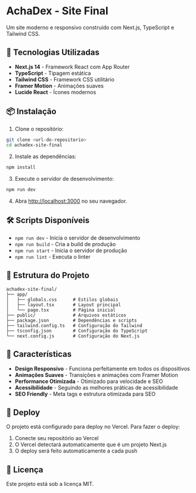 # AchaDex - Site Final

Um site moderno e responsivo construído com Next.js, TypeScript e Tailwind CSS.

## 🚀 Tecnologias Utilizadas

- **Next.js 14** - Framework React com App Router
- **TypeScript** - Tipagem estática
- **Tailwind CSS** - Framework CSS utilitário
- **Framer Motion** - Animações suaves
- **Lucide React** - Ícones modernos

## 📦 Instalação

1. Clone o repositório:
```bash
git clone <url-do-repositorio>
cd achadex-site-final
```

2. Instale as dependências:
```bash
npm install
```

3. Execute o servidor de desenvolvimento:
```bash
npm run dev
```

4. Abra [http://localhost:3000](http://localhost:3000) no seu navegador.

## 🛠️ Scripts Disponíveis

- `npm run dev` - Inicia o servidor de desenvolvimento
- `npm run build` - Cria a build de produção
- `npm run start` - Inicia o servidor de produção
- `npm run lint` - Executa o linter

## 📁 Estrutura do Projeto

```
achadex-site-final/
├── app/
│   ├── globals.css      # Estilos globais
│   ├── layout.tsx       # Layout principal
│   └── page.tsx         # Página inicial
├── public/              # Arquivos estáticos
├── package.json         # Dependências e scripts
├── tailwind.config.ts   # Configuração do Tailwind
├── tsconfig.json        # Configuração do TypeScript
└── next.config.js       # Configuração do Next.js
```

## 🎨 Características

- **Design Responsivo** - Funciona perfeitamente em todos os dispositivos
- **Animações Suaves** - Transições e animações com Framer Motion
- **Performance Otimizada** - Otimizado para velocidade e SEO
- **Acessibilidade** - Seguindo as melhores práticas de acessibilidade
- **SEO Friendly** - Meta tags e estrutura otimizada para SEO

## 🚀 Deploy

O projeto está configurado para deploy no Vercel. Para fazer o deploy:

1. Conecte seu repositório ao Vercel
2. O Vercel detectará automaticamente que é um projeto Next.js
3. O deploy será feito automaticamente a cada push

## 📝 Licença

Este projeto está sob a licença MIT. 
